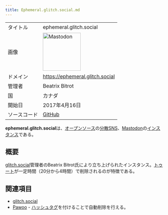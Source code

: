 ```yaml
---
title: Ephemeral.glitch.social.md
---
```

<div>

|              |                                                                                                                                                                                                                                                                                                        |
|--------------|--------------------------------------------------------------------------------------------------------------------------------------------------------------------------------------------------------------------------------------------------------------------------------------------------------|
| タイトル     | ephemeral.glitch.social                                                                                                                                                                                                                                                                                |
| 画像         | [<img src="/images/thumb/0/00/Mastodon_logo.png/120px-Mastodon_logo.png" srcset="/images/thumb/0/00/Mastodon_logo.png/180px-Mastodon_logo.png 1.5x, /images/0/00/Mastodon_logo.png 2x" width="120" height="120" alt="Mastodon" />](/%E3%83%95%E3%82%A1%E3%82%A4%E3%83%AB:Mastodon_logo.png "Mastodon") |
| ドメイン     | <a href="https://ephemeral.glitch.social" rel="nofollow">https://ephemeral.glitch.social</a>                                                                                                                                                                                                           |
| 管理者       | Beatrix Bitrot                                                                                                                                                                                                                                                                                         |
| 国           | カナダ                                                                                                                                                                                                                                                                                                 |
| 開始日       | 2017年4月16日                                                                                                                                                                                                                                                                                          |
| ソースコード | <a href="https://github.com/beatrix-bitrot/ephemeral.glitch.social" rel="nofollow">GitHub</a>                                                                                                                                                                                                          |

**ephemeral.glitch.social**は、[オープンソース](/%E3%82%AA%E3%83%BC%E3%83%97%E3%83%B3%E3%82%BD%E3%83%BC%E3%82%B9 "オープンソース")の[分散SNS](/%E5%88%86%E6%95%A3SNS "分散SNS")、[Mastodon](/Mastodon "Mastodon")の[インスタンス](/%E3%82%A4%E3%83%B3%E3%82%B9%E3%82%BF%E3%83%B3%E3%82%B9 "インスタンス")である。

## 概要

[glitch.social](/Glitch.social "Glitch.social")管理者のBeatrix Bitrot氏により立ち上げられたインスタンス。[トゥート](/%E3%83%88%E3%82%A5%E3%83%BC%E3%83%88 "トゥート")が一定時間（20分から4時間）で削除されるのが特徴である。

## 関連項目

-   [glitch.social](/Glitch.social "Glitch.social")
-   [Pawoo](/Pawoo "Pawoo") - [ハッシュタグ](/%E3%83%8F%E3%83%83%E3%82%B7%E3%83%A5%E3%82%BF%E3%82%B0 "ハッシュタグ")を付けることで自動削除を行える。

</div>
